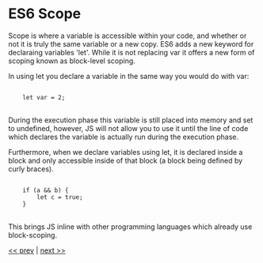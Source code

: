 # ES6 Scope

Scope is where a variable is accessible within your code, and whether or not it is truly the same variable or a new copy. ES6 adds a new keyword for declaraing variables 'let'. While it is not replacing var it offers a new form of scoping known as block-level scoping. 

In using let you declare a variable in the same way you would do with var:
<pre>
<code>
    let var = 2;
</code>
</pre>

During the execution phase this variable is still placed into memory and set to undefined, however, JS will not allow you to use it until the line of code which declares the variable is actually run during the execution phase.

Furthermore, when we declare variables using let, it is declared inside a block and only accessible inside of that block (a block being defined by curly braces).

<pre>
<code>
    if (a && b) {
        let c = true;
    }
</code>
</pre>

This brings JS inline with other programming languages which already use block-scoping.

[<< prev](3.md) | [next >>](5.md)